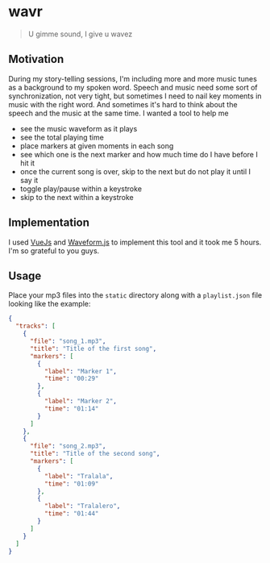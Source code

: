 # wavr

> U gimme sound, I give u wavez

## Motivation

During my story-telling sessions, I'm including more and more music tunes as a background to my spoken word.
Speech and music need some sort of synchronization, not very tight, but sometimes I need to nail key moments in music with the right word. And sometimes it's hard to think about the speech and the music at the same time. I wanted a tool to help me

* see the music waveform as it plays
* see the total playing time
* place markers at given moments in each song
* see which one is the next marker and how much time do I have before I hit it
* once the current song is over, skip to the next but do not play it until I say it
* toggle play/pause within a keystroke
* skip to the next within a keystroke

## Implementation

I used [VueJs](http://vuejs.org/) and [Waveform.js](https://wavesurfer-js.org/) to implement this tool and it took me 5 hours. I'm so grateful to you guys.

## Usage

Place your mp3 files into the `static` directory along with a `playlist.json` file looking like the example:

```json
{
  "tracks": [
    {
      "file": "song_1.mp3",
      "title": "Title of the first song",
      "markers": [
        {
          "label": "Marker 1",
          "time": "00:29"
        },
        {
          "label": "Marker 2",
          "time": "01:14"
        }
      ]
    },
    {
      "file": "song_2.mp3",
      "title": "Title of the second song",
      "markers": [
        {
          "label": "Tralala",
          "time": "01:09"
        },
        {
          "label": "Tralalero",
          "time": "01:44"
        }
      ]
    }
  ]
}
```
